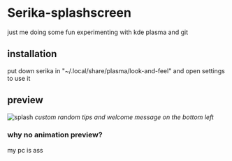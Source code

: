 # Serika-splashscreen
just me doing some fun experimenting with kde plasma and git

## installation
put down serika in "~/.local/share/plasma/look-and-feel" and open settings to use it


## preview
![splash](https://github.com/user-attachments/assets/df149b98-426b-4300-86d4-381df11a8e38)
_custom random tips and welcome message on the bottom left_

### why no animation preview?
my pc is ass
